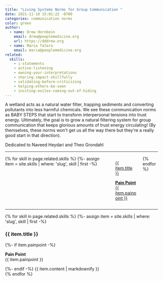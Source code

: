 ```yaml
---
title: "Living Systems Norms for Group Communication "
date: 2021-11-18 15:01:22 -0700
categories: communication norms
color: green
author:
  - name: Drew Hornbein
    email: drew@peoplemedicine.org
    url: https://dddrew.org
  - name: Maria Talero
    email: maria@peoplemedicine.org
related:
  skills:
    - i-statements
    - active-listening
    - owning-your-interpretations
    - sharing-impact-skillfully
    - validating-before-criticizing
    - helping-others-be-seen
    - inviting-exiles-coming-out-of-hiding
---
```

A wetland acts as a natural water filter, trapping sediments and converting pollutants into less harmful chemicals. We see these communication norms as BABY STEPS that start to transform interpersonal tensions into trust energy. Ultimately, the goal is to grow a natural filtering system for group communication that keeps glorious amounts of trust energy circulating! (By themselves, these norms won't get us all the way there but they're a really good start in that direction).

Dedicated to Naveed Heydari and Theo Grondahl

- - -

<div class="columns is-multiline is-centered">
  {% for skill in page.related.skills %}
    {%- assign item = site.skills | where: 'slug', skill | first -%}
    <div class="column is-one-third-tablet">
      <a href="#{{ item.slug }}" class="box is-fullheight is-flex is-flex-direction-column is-align-content-space-between">
        <p class="title is-5">{{ item.title }}</p>
        <p class="has-text-danger"><strong class="is-family-monospace is-size-7">Pain Point</strong><br>{{ item.painpoint }}</p>
      </a>
    </div>
  {% endfor %}
</div>

- - -

<div>
{% for skill in page.related.skills %}
  {%- assign item = site.skills | where: 'slug', skill | first -%}
  <div class="block" id="{{ item.slug }}">
    <h3 class="title is-4">{{ item.title }}</h3>
    {%- if item.painpoint -%}
    <p class="px-4 has-text-danger"><strong class="is-family-monospace is-size-7">Pain Point</strong><br>{{ item.painpoint }}</p>
    {%- endif -%}
    {{ item.content | markdownify }}
  </div>
{% endfor %}
</div>